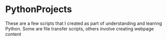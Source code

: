 # PythonProjects
These are a few scripts that I created as part of understanding and learnng Python.
Some are file transfer scripts, others involve creating webpage content
